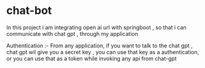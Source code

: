# chat-bot

In this project i am integrating open ai url with springboot , so that i can communicate with chat gpt , through my application

Authentication :-
From any application, if you want to talk to the chat gpt , chat gpt wil give you a secret key , you can use that key as a authentication, 
or you can use that as a token while invoking any api from chat-gpt
